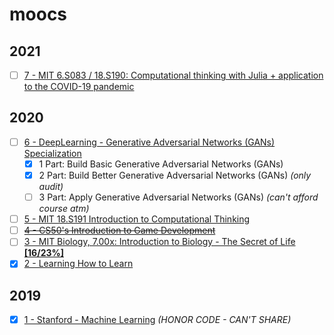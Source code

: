# moocs

## 2021
- [ ] [7 - MIT 6.S083 / 18.S190: Computational thinking with Julia + application to the COVID-19 pandemic](https://github.com/mitmath/6S083)

## 2020
- [ ] [6 - DeepLearning - Generative Adversarial Networks (GANs) Specialization](https://www.coursera.org/specializations/generative-adversarial-networks-gans)
	- [X] 1 Part: Build Basic Generative Adversarial Networks (GANs)
	- [X] 2 Part: Build Better Generative Adversarial Networks (GANs) *(only audit)*
	- [ ] 3 Part: Apply Generative Adversarial Networks (GANs) *(can't afford course atm)*
- [ ] [5 - MIT 18.S191 Introduction to Computational Thinking](https://mitmath.github.io/18S191/Fall20/) 
- [ ] [~~4 - CS50's Introduction to Game Development~~](https://courses.edx.org/courses/course-v1:HarvardX+CS50G+Games/course/)
- [ ] [3 - MIT Biology, 7.00x: Introduction to Biology - The Secret of Life **[16/23%]**](https://courses.edx.org/courses/course-v1:MITx+7.00x+1T2020j/course/)
- [x] [2 - Learning How to Learn](https://www.coursera.org/learn/learning-how-to-learn/home/welcome)

## 2019
- [x] [1 - Stanford - Machine Learning](https://www.coursera.org/learn/machine-learning) *(HONOR CODE - CAN'T SHARE)*
